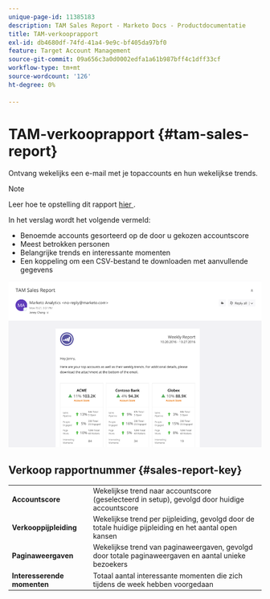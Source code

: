 ```yaml
---
unique-page-id: 11385183
description: TAM Sales Report - Marketo Docs - Productdocumentatie
title: TAM-verkooprapport
exl-id: db4680df-74fd-41a4-9e9c-bf405da97bf0
feature: Target Account Management
source-git-commit: 09a656c3a0d0002edfa1a61b987bff4c1dff33cf
workflow-type: tm+mt
source-wordcount: '126'
ht-degree: 0%

---
```


# TAM-verkooprapport {#tam-sales-report}

Ontvang wekelijks een e-mail met je topaccounts en hun wekelijkse trends.

>[!NOTE]
>
>Leer hoe te opstelling dit rapport [&#x200B; hier &#x200B;](/help/marketo/product-docs/target-account-management/measure/tam-report-setup.md).

In het verslag wordt het volgende vermeld:

* Benoemde accounts gesorteerd op de door u gekozen accountscore
* Meest betrokken personen
* Belangrijke trends en interessante momenten
* Een koppeling om een CSV-bestand te downloaden met aanvullende gegevens

![](assets/tam-sales-report-1.png)

## Verkoop rapportnummer {#sales-report-key}

<table>
 <tbody>
  <tr>
   <td><strong><span class="uicontrol">Accountscore</span></strong></td>
   <td>
    <div>
      Wekelijkse trend naar accountscore (geselecteerd in setup), gevolgd door huidige accountscore
    </div></td>
  </tr>
  <tr>
   <td><strong><span class="uicontrol">Verkooppijpleiding</span></strong></td>
   <td>
    <div>
      Wekelijkse trend per pijpleiding, gevolgd door de totale huidige pijpleiding en het aantal open kansen
    </div></td>
  </tr>
  <tr>
   <td><strong><span class="uicontrol">Paginaweergaven</span></strong></td>
   <td>
    <div>
      Wekelijkse trend van paginaweergaven, gevolgd door totale paginaweergaven en aantal unieke bezoekers
    </div></td>
  </tr>
  <tr>
   <td><strong><span class="uicontrol">Interesserende momenten</span></strong></td>
   <td>
    <div>
      Totaal aantal interessante momenten die zich tijdens de week hebben voorgedaan
    </div></td>
  </tr>
 </tbody>
</table>
